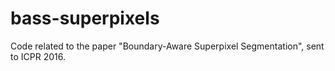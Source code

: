 # bass-superpixels
Code related to the paper "Boundary-Aware Superpixel Segmentation", sent to ICPR 2016.
